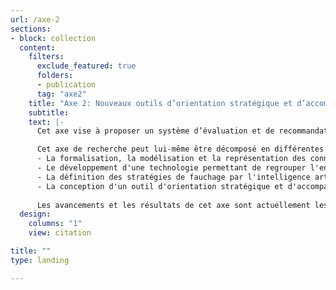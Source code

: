 ```yaml
---
url: /axe-2
sections:
- block: collection
  content:
    filters:
      exclude_featured: true
      folders:
      - publication
      tag: "axe2"
    title: "Axe 2: Nouveaux outils d’orientation stratégique et d’accompagnement à la prise de décision"
    subtitle:      
    text: |-  
      Cet axe vise à proposer un système d’évaluation et de recommandation de la durabilité des pratiques de gestion des territoires pour les accompagner dans la mise en place de leurs stratégies d'entretien.

      Cet axe de recherche peut lui-même être décomposé en différentes activités:      
      - La formalisation, la modélisation et la représentation des connaissances. Il s'agit principalement d'identifier les sources de données qui peuvent être utilisées dans le développement des outils.
      - Le développement d'une technologie permettant de regrouper l'ensemble des données nécessaires.
      - La définition des stratégies de fauchage par l'intelligence artificielle en considérant l'évolution de l'environnement à long terme.
      - La conception d'un outil d'orientation stratégique et d'accompagnement à la décision qui regroupera l'ensemble des modèles issus des travaux de recherche développés dans la chaire. 
      
      Les avancements et les résultats de cet axe sont actuellement les suivants:
  design:
    columns: "1"
    view: citation

title: ""
type: landing

---
```


